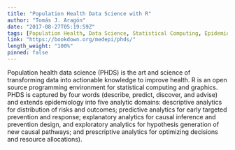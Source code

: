 ```yaml
---
title: "Population Health Data Science with R"
author: "Tomás J. Aragón"
date: "2017-08-27T05:19:59Z"
tags: [Population Health, Data Science, Statistical Computing, Epidemiology]
link: "https://bookdown.org/medepi/phds/"
length_weight: "100%"
pinned: false
---
```


Population health data science (PHDS) is the art and science of transforming data into actionable knowledge to improve health. R is an open source programming environment for statistical computing and graphics. PHDS is captured by four words (describe, predict, discover, and advise) and extends epidemiology into five analytic domains: descriptive analytics for distribution of risks and outcomes; predictive analytics for early targeted prevention and response; explanatory analytics for causal inference and prevention design, and exploratory analytics for hypothesis generation of new causal pathways; and prescriptive analytics for optimizing decisions and resource allocations).
